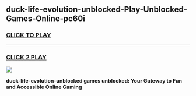 
## duck-life-evolution-unblocked-Play-Unblocked-Games-Online-pc60i
<h3>
<a href="https://premium76.site?title=duck-life-evolution-unblocked&ref=25A">CLICK TO PLAY</a></h3>
<hr>

<h3>
<a href="https://premium76.site?title=duck-life-evolution-unblocked&ref=25A">CLICK 2 PLAY</a>
  
</h3>

<a href="https://premium76.site?title=duck-life-evolution-unblocked&ref=25A"><img src="https://clearcache.store/games.png"></a>


**duck-life-evolution-unblocked games unblocked: Your Gateway to Fun and Accessible Online Gaming**

